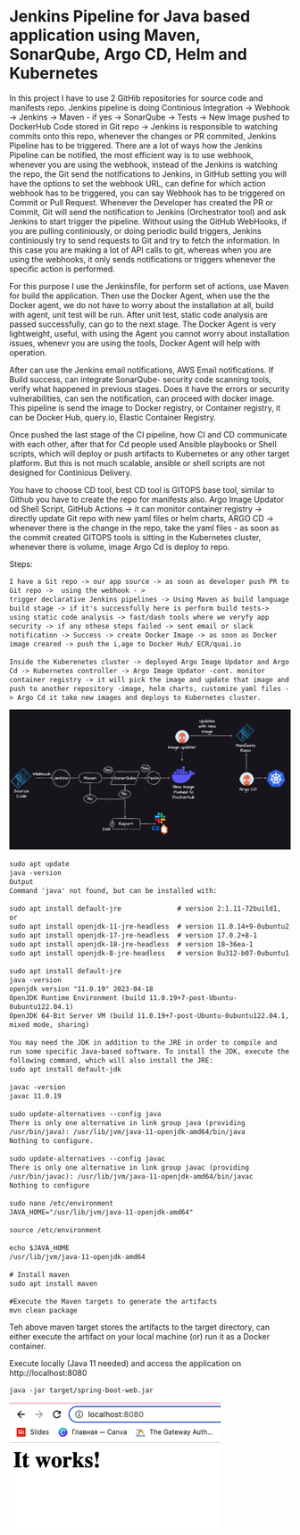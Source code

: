 # Jenkins Pipeline for Java based application using Maven, SonarQube, Argo CD, Helm and Kubernetes

In this project I have to use 2 GitHib repositories for source code and manifests repo.
Jenkins pipeline is doing Continious Integration  -> Webhook -> Jenkins -> Maven - if yes -> SonarQube ->  Tests -> New Image pushed to DockerHub
Code stored in Git repo -> Jenkins is responsible to watching commits onto this repo, whenever the changes or PR commited,
Jenkins Pipeline has to be triggered.
There are a lot of ways how the Jenkins Pipeline can be notified, the most efficient way is to use webhook, whenever you are using
the webhook, instead of the Jenkins is watching the repo, the Git send the notifications to Jenkins, in GitHub setting you will have the options to set the webhook URL, can define for  which action webhook has to be triggered, you can say Webhook has to be triggered on Commit or Pull Request. Whenever the Developer has created the PR or Commit, Git  will send the notification to Jenkins (Orchestrator tool) and ask Jenkins to start trigger the pipeline. Without using the GitHub WebHooks, if you are pulling continiously, or doing periodic build triggers, Jenkins continiously try to send requests to Git and try to fetch the information. 
In this case you are making a lot of API calls to git, whereas when you are using the webhooks, it only sends notifications or triggers whenever the specific action is performed. 

For this purpose I use the Jenkinsfile, for perform set of actions, use Maven for build the application. Then use the Docker Agent,
when use the the Docker agent, we do not have to worry about the installation at all, build with agent, unit test will be run. 
After unit test, static code analysis are passed successfully, can go to the next stage. The Docker Agent is very lightweight, useful, with using the Agent you cannot worry about installation issues, whenevr you are using the tools, Docker Agent will help with operation.

After can use the Jenkins email notifications, AWS Email notifications. If Build success, can integrate SonarQube- security code scanning tools, verify what happened in previous stages. Does it have the errors or security vulnerabilities, can sen the notification, can proceed with docker image. 
This pipeline is send the image to Docker registry, or Container registry, it can be Docker Hub, query.io, Elastic Container Registry.

Once pushed the last stage of the CI pipeline, how CI and CD communicate with each other, after that for Cd people used Ansible playbooks or Shell scripts, which will deploy or push artifacts to Kubernetes or any other target platform. But this is not much scalable, ansible or shell scripts are not designed for Continious Delivery. 

You have to choose CD tool, best CD tool is GITOPS base tool, similar to Github you have to create the repo for manifests also.
Argo Image Updator od Shell Script, GitHub Actions -> it can monitor container registry -> directly update Git repo with new yaml files or helm charts, ARGO CD -> whenever there is the change in the repo, take the yaml files - as soon as the commit created GITOPS tools is sitting in the Kubernetes cluster, whenever there is volume, image Argo Cd is deploy to repo. 

Steps:
```
I have a Git repo -> our app source -> as soon as developer push PR to Git repo ->  using the webhook - > 
trigger declarative Jenkins pipelines -> Using Maven as build language  build stage -> if it's successfully here is perform build tests-> using static code analysis -> fast/dash tools where we veryfy app security -> if any othese steps failed -> sent email or slack notification -> Success -> create Docker Image -> as soon as Docker image creared -> push the i,age to Docker Hub/ ECR/quai.io

Inside the Kuberenetes cluster -> deployed Argo Image Updator and Argo Cd -> Kubernetes controller -> Argo Image Updator -cont. monitor container registry -> it will pick the image and update that image and push to another repository -image, helm charts, customize yaml files -> Argo Cd it take new images and deploys to Kubernetes cluster.
```

![project](pr.png)

```
sudo apt update
java -version
Output
Command 'java' not found, but can be installed with:

sudo apt install default-jre              # version 2:1.11-72build1, or
sudo apt install openjdk-11-jre-headless  # version 11.0.14+9-0ubuntu2
sudo apt install openjdk-17-jre-headless  # version 17.0.2+8-1
sudo apt install openjdk-18-jre-headless  # version 18~36ea-1
sudo apt install openjdk-8-jre-headless   # version 8u312-b07-0ubuntu1

sudo apt install default-jre
java -version
openjdk version "11.0.19" 2023-04-18
OpenJDK Runtime Environment (build 11.0.19+7-post-Ubuntu-0ubuntu122.04.1)
OpenJDK 64-Bit Server VM (build 11.0.19+7-post-Ubuntu-0ubuntu122.04.1, mixed mode, sharing)

You may need the JDK in addition to the JRE in order to compile and run some specific Java-based software. To install the JDK, execute the following command, which will also install the JRE:
sudo apt install default-jdk

javac -version
javac 11.0.19

sudo update-alternatives --config java
There is only one alternative in link group java (providing /usr/bin/java): /usr/lib/jvm/java-11-openjdk-amd64/bin/java
Nothing to configure.

sudo update-alternatives --config javac
There is only one alternative in link group javac (providing /usr/bin/javac): /usr/lib/jvm/java-11-openjdk-amd64/bin/javac
Nothing to configure

sudo nano /etc/environment
JAVA_HOME="/usr/lib/jvm/java-11-openjdk-amd64"

source /etc/environment

echo $JAVA_HOME
/usr/lib/jvm/java-11-openjdk-amd64

# Install maven
sudo apt install maven

#Execute the Maven targets to generate the artifacts
mvn clean package
```

Teh above maven target stores the artifacts to the target directory, can either execute the artifact on your local machine (or) run it as a Docker container.

Execute locally (Java 11 needed) and access the application on http://localhost:8080

```
java -jar target/spring-boot-web.jar
```

![works](works.png)

